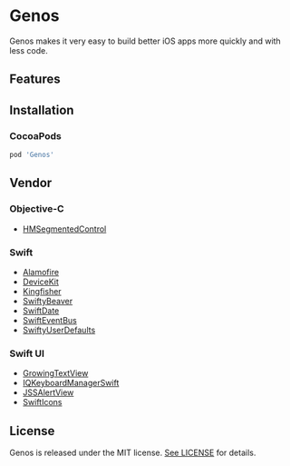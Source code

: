 # Genos

Genos makes it very easy to build better iOS apps more quickly and with less code. 

## Features


## Installation

### CocoaPods

```ruby
pod 'Genos'
```

## Vendor

### Objective-C

- [HMSegmentedControl](https://github.com/HeshamMegid/HMSegmentedControl)

### Swift

- [Alamofire](https://github.com/Alamofire/Alamofire)
- [DeviceKit](https://github.com/dennisweissmann/DeviceKit)
- [Kingfisher](https://github.com/onevcat/Kingfisher)
- [SwiftyBeaver](https://github.com/SwiftyBeaver/SwiftyBeaver)
- [SwiftDate](https://github.com/malcommac/SwiftDate)
- [SwiftEventBus](https://github.com/cesarferreira/SwiftEventBus)
- [SwiftyUserDefaults](https://github.com/radex/SwiftyUserDefaults)

### Swift UI

- [GrowingTextView](https://github.com/KennethTsang/GrowingTextView)
- [IQKeyboardManagerSwift](https://github.com/hackiftekhar/IQKeyboardManager)
- [JSSAlertView](https://github.com/openstakes/JSSAlertView)
- [SwiftIcons](https://github.com/ranesr/SwiftIcons)

## License
Genos is released under the MIT license. [See LICENSE](https://github.com/nyssance/GenosSwift/blob/master/LICENSE) for details.
